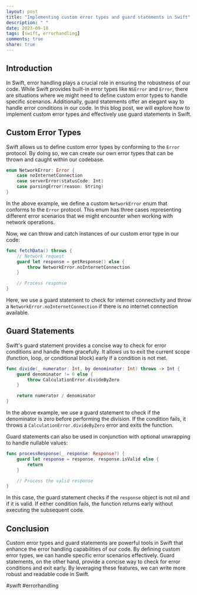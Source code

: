 ```yaml
---
layout: post
title: "Implementing custom error types and guard statements in Swift"
description: " "
date: 2023-09-18
tags: [swift, errorhandling]
comments: true
share: true
---
```


## Introduction
In Swift, error handling plays a crucial role in ensuring the robustness of our code. While Swift provides built-in error types like `NSError` and `Error`, there are situations where we might need to define custom error types to handle specific scenarios. Additionally, guard statements offer an elegant way to handle error conditions in our code. In this blog post, we will explore how to implement custom error types and effectively use guard statements in Swift.

## Custom Error Types
Swift allows us to define custom error types by conforming to the `Error` protocol. By doing so, we can create our own error types that can be thrown and caught within our codebase.

```swift
enum NetworkError: Error {
    case noInternetConnection
    case serverError(statusCode: Int)
    case parsingError(reason: String)
}
```

In the above example, we define a custom `NetworkError` enum that conforms to the `Error` protocol. This enum has three cases representing different error scenarios that we might encounter when working with network operations.

Now, we can throw and catch instances of our custom error type in our code:

```swift
func fetchData() throws {
    // Network request
    guard let response = getResponse() else {
        throw NetworkError.noInternetConnection
    }

    // Process response
}
```

Here, we use a guard statement to check for internet connectivity and throw a `NetworkError.noInternetConnection` if there is no internet connection available.

## Guard Statements
Swift's guard statement provides a concise way to check for error conditions and handle them gracefully. It allows us to exit the current scope (function, loop, or conditional block) early if a condition is not met.

```swift
func divide(_ numerator: Int, by denominator: Int) throws -> Int {
    guard denominator != 0 else {
        throw CalculationError.divideByZero
    }

    return numerator / denominator
}
```

In the above example, we use a guard statement to check if the denominator is zero before performing the division. If the condition fails, it throws a `CalculationError.divideByZero` error and exits the function.

Guard statements can also be used in conjunction with optional unwrapping to handle nullable values:

```swift
func processResponse(_ response: Response?) {
    guard let response = response, response.isValid else {
        return
    }

    // Process the valid response
}
```

In this case, the guard statement checks if the `response` object is not nil and if it is valid. If either condition fails, the function returns early without executing the subsequent code.

## Conclusion
Custom error types and guard statements are powerful tools in Swift that enhance the error handling capabilities of our code. By defining custom error types, we can handle specific error scenarios effectively. Guard statements, on the other hand, provide a concise way to check for error conditions and exit early. By leveraging these features, we can write more robust and readable code in Swift.

#swift #errorhandling